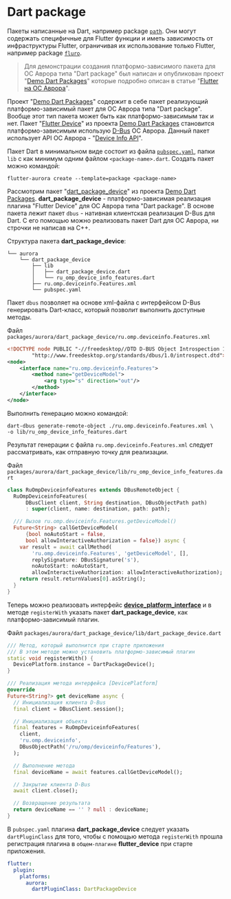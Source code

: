 # Dart package

Пакеты написанные на Dart, например package [`path`](https://pub.dev/packages/path). Они могут содержать специфичные для Flutter функции и иметь зависимость от инфраструктуры Flutter, ограничивая их использование только Flutter, например package [`fluro`](https://pub.dev/packages/fluro). 

> Для демонстрации создания платформо-зависимого пакета для ОС Аврора типа "Dart package" был написан и опубликован проект "[Demo Dart Packages](https://gitlab.com/omprussia/flutter/demo-dart-packages)" которые подробно описан в статье "[Flutter на ОС Аврора](https://habr.com/ru/articles/761176/)".  

Проект "[Demo Dart Packages](https://gitlab.com/omprussia/flutter/demo-dart-packages)" содержит в себе пакет реализующий платформо-зависимый пакет для ОС Аврора типа "Dart package". Вообще этот тип пакета может быть как платформо-зависимым так и нет. Пакет "[Flutter Device](https://gitlab.com/omprussia/flutter/demo-dart-packages/-/tree/master/packages/aurora/dart_package_device?ref_type=heads)" из проекта [Demo Dart Packages](https://gitlab.com/omprussia/flutter/demo-dart-packages) становится платформо-зависимым использую [D-Bus](https://www.freedesktop.org/wiki/Software/dbus/) ОС Аврора. Данный пакет использует API ОС Аврора - "[Device Info API](https://developer.auroraos.ru/doc/software_development/reference/device_info)".

Пакет Dart в минимальном виде состоит из файла [`pubspec.yaml`](https://dart.dev/tools/pub/pubspec), папки `lib` с как минимум одним файлом `<package-name>.dart`. Создать пакет можно командой:

```shell
flutter-aurora create --template=package <package-name>
```

Рассмотрим пакет "[dart_package_device](https://gitlab.com/omprussia/flutter/demo-dart-packages/-/tree/master/packages/aurora/dart_package_device?ref_type=heads)" из проекта [Demo Dart Packages](https://gitlab.com/omprussia/flutter/demo-dart-packages). **dart_package_device** - платформо-зависимая реализация плагина "Flutter Device" для ОС Аврора типа "Dart package". В основе пакета лежит пакет `dbus` - нативная клиентская реализация D-Bus для Dart. С его помощью можно реализовать пакет Dart для ОС Аврора, ни строчки не написав на C++.

Структура пакета **dart_package_device**:

```shell
└── aurora
    └── dart_package_device
        ├── lib
        │   ├── dart_package_device.dart
        │   └── ru_omp_device_info_features.dart
        ├── ru.omp.deviceinfo.Features.xml
        └── pubspec.yaml
```

Пакет `dbus` позволяет на основе xml-файла с интерфейсом D-Bus генерировать Dart-класс, который позволит выполнить доступные методы. 

Файл `packages/aurora/dart_package_device/ru.omp.deviceinfo.Features.xml`

```xml
<!DOCTYPE node PUBLIC "-//freedesktop//DTD D-BUS Object Introspection 1.0//EN"
        "http://www.freedesktop.org/standards/dbus/1.0/introspect.dtd">
<node>
    <interface name="ru.omp.deviceinfo.Features">
        <method name="getDeviceModel">
            <arg type="s" direction="out"/>
        </method>
    </interface>
</node>
```

Выполнить генерацию можно командой:

```shell
dart-dbus generate-remote-object ./ru.omp.deviceinfo.Features.xml \
-o lib/ru_omp_device_info_features.dart
```

Результат генерации c файла `ru.omp.deviceinfo.Features.xml` следует рассматривать, как отправную точку для реализации.

Файл `packages/aurora/dart_package_device/lib/ru_omp_device_info_features.dart`

```dart
class RuOmpDeviceinfoFeatures extends DBusRemoteObject {
  RuOmpDeviceinfoFeatures(
      DBusClient client, String destination, DBusObjectPath path)
      : super(client, name: destination, path: path);

  /// Вызов ru.omp.deviceinfo.Features.getDeviceModel()
  Future<String> callGetDeviceModel(
      {bool noAutoStart = false,
      bool allowInteractiveAuthorization = false}) async {
    var result = await callMethod(
        'ru.omp.deviceinfo.Features', 'getDeviceModel', [],
        replySignature: DBusSignature('s'),
        noAutoStart: noAutoStart,
        allowInteractiveAuthorization: allowInteractiveAuthorization);
    return result.returnValues[0].asString();
  }
}
```

Теперь можно реализовать интерфейс **[device_platform_interface](https://gitlab.com/omprussia/flutter/demo-dart-packages/-/tree/master/device_platform_interface?ref_type=heads)** и в методе `registerWith` указать пакет **dart_package_device**, как платформо-зависимый плагин.

Файл `packages/aurora/dart_package_device/lib/dart_package_device.dart`

```dart
/// Метод, который выполнится при старте приложения
/// В этом методе можно установить платформо-зависимый плагин
static void registerWith() {
  DevicePlatform.instance = DartPackageDevice();
}

/// Реализация метода интерфейса [DevicePlatform]
@override
Future<String?> get deviceName async {
  // Инициализация клиента D-Bus
  final client = DBusClient.session();

  // Инициализация объекта
  final features = RuOmpDeviceinfoFeatures(
    client,
    'ru.omp.deviceinfo',
    DBusObjectPath('/ru/omp/deviceinfo/Features'),
  );

  // Выполнение метода
  final deviceName = await features.callGetDeviceModel();

  // Закрытие клиента D-Bus
  await client.close();

  // Возвращение результата
  return deviceName == '' ? null : deviceName;
}
```

В `pubspec.yaml` плагина **dart_package_device** следует указать `dartPluginClass` для того, чтобы с помощью метода `registerWith` прошла регистрация плагина в `общем-плагине` **flutter_device** при старте приложения.

```yaml
flutter:
  plugin:
    platforms:
      aurora:
        dartPluginClass: DartPackageDevice
```
